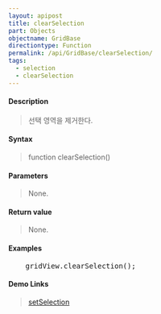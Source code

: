 ```yaml
---
layout: apipost
title: clearSelection
part: Objects
objectname: GridBase
directiontype: Function
permalink: /api/GridBase/clearSelection/
tags:
  - selection
  - clearSelection
---
```



#### Description

> 선택 영역을 제거한다.

#### Syntax

> function clearSelection()

#### Parameters

> None.

#### Return value

> None.

#### Examples 

<pre class="prettyprint">
    gridView.clearSelection();
</pre>

#### Demo Links
> [setSelection](/api/GridBase/setSelection)